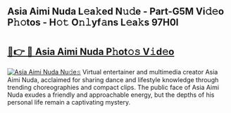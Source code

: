 ## Asia Aimi Nuda L𝚎a𝚔ed N𝚞𝚍e - Part-G5M Vi𝚍𝚎o P𝚑𝚘tos - H𝚘𝚝 O𝚗𝚕yf𝚊ns L𝚎a𝚔s 97H0I

# <h2><a href="http://kff5rld.oniu.top/?m=Asia+Aimi+Nuda">🔗👉 🔴 Asia Aimi Nuda P𝚑ot𝚘𝚜 V𝚒d𝚎o</a></h2>

[![Asia Aimi Nuda Nu𝚍e𝚜](https://i.imgur.com/0qMVB7G.gif)](http://kff5rld.oniu.top/?m=Asia+Aimi+Nuda)
Virtual entertainer and multimedia creator Asia Aimi Nuda, acclaimed for sharing dance and lifestyle knowledge through trending choreographies and compact clips. The public face of Asia Aimi Nuda exudes a friendly and approachable energy, but the depths of his personal life remain a captivating mystery.  
